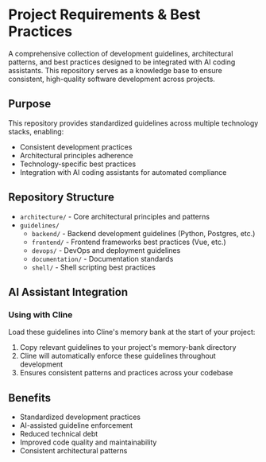 # Project Requirements & Best Practices

A comprehensive collection of development guidelines, architectural patterns, and best practices designed to be integrated with AI coding assistants. This repository serves as a knowledge base to ensure consistent, high-quality software development across projects.

## Purpose

This repository provides standardized guidelines across multiple technology stacks, enabling:
- Consistent development practices
- Architectural principles adherence
- Technology-specific best practices
- Integration with AI coding assistants for automated compliance

## Repository Structure

- `architecture/` - Core architectural principles and patterns
- `guidelines/`
  - `backend/` - Backend development guidelines (Python, Postgres, etc.)
  - `frontend/` - Frontend frameworks best practices (Vue, etc.)
  - `devops/` - DevOps and deployment guidelines
  - `documentation/` - Documentation standards
  - `shell/` - Shell scripting best practices

## AI Assistant Integration

### Using with Cline

Load these guidelines into Cline's memory bank at the start of your project:

1. Copy relevant guidelines to your project's memory-bank directory
2. Cline will automatically enforce these guidelines throughout development
3. Ensures consistent patterns and practices across your codebase

## Benefits

- Standardized development practices
- AI-assisted guideline enforcement
- Reduced technical debt
- Improved code quality and maintainability
- Consistent architectural patterns
